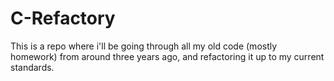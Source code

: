 # C-Refactory
This is a repo where i'll be going through all my old code (mostly homework) from around three years ago, and refactoring it up to my current standards.
